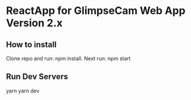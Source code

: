 # ReactApp for GlimpseCam Web App Version 2.x

## How to install
Clone repo and run: npm install. Next run: npm start

## Run Dev Servers
yarn
yarn dev